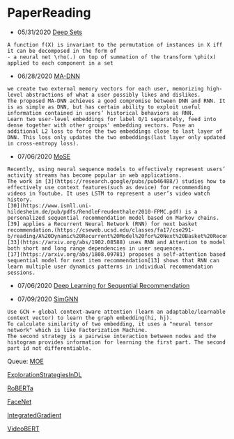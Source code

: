 # PaperReading

* 05/31/2020 [Deep Sets](https://arxiv.org/pdf/1703.06114.pdf)
```
A function f(X) is invariant to the permutation of instances in X iff it can be decomposed in the form of 
- a neural net \rho(.) on top of summation of the transform \phi(x) applied to each component in a set
```
* 06/28/2020 [MA-DNN](https://arxiv.org/pdf/1907.04667.pdf)
```
we create two external memory vectors for each user, memorizing high-level abstractions of what a user possibly likes and dislikes. 
The proposed MA-DNN achieves a good compromise between DNN and RNN. It is as simple as DNN, but has certain ability to exploit useful information contained in users’ historical behaviors as RNN.
Learn two user-level embeddings for label 0/1 separately, feed into dense together with other groups' embedding vectors. Pose an additional L2 loss to force the two embeddings close to last layer of DNN. This loss only updates the two embeddings(last layer only updated in cross-entropy loss).
```
* 07/06/2020 [MoSE](https://research.google/pubs/pub49274/)
```
Recently, using neural sequence models to effectively represent users’ activity streams has become popular in web applications.
The work in [3](https://research.google/pubs/pub46488/) studies how to effectively use context features(such as device) for recommending videos in Youtube. It uses LSTM to represent a user’s video watch history. 
[30](https://www.ismll.uni-hildesheim.de/pub/pdfs/RendleFreudenthaler2010-FPMC.pdf) is a personalized sequential recommendation model based on Markov chains. 
[39] applies a Recurrent Neural Network (RNN) for next basket recommendation.(https://cseweb.ucsd.edu/classes/fa17/cse291-b/reading/A%20Dynamic%20Recurrent%20Model%20for%20Next%20Basket%20Recommendation.pdf)
[33](https://arxiv.org/abs/1902.08588) uses RNN and Attention to model both short and long range dependencies in user sequences. 
[17](https://arxiv.org/abs/1808.09781) proposes a self-attention based sequential model for next item recommendation[13] shows that RNN can learn multiple user dynamics patterns in individual recommendation sessions.
```
* 07/06/2020 [Deep Learning for Sequential Recommendation](https://arxiv.org/pdf/1905.01997.pdf)

* 07/09/2020 [SimGNN](https://arxiv.org/pdf/1808.05689.pdf)
```
Use GCN + global context-aware attention (learn an adaptable/learnable context vector) to learn the graph embedding(hi, hj).
To calculate similarity of two embedding, it uses a "neural tensor network" which is like Factorization Machine.
The second strategy is a pairwise interaction between nodes and the histogram provides information for learning the first part. The second part id not differentiable.
```

Queue:
[MOE](https://arxiv.org/abs/1701.06538)

[ExplorationStrategiesInDL](https://lilianweng.github.io/lil-log/2020/06/07/exploration-strategies-in-deep-reinforcement-learning.html)

[RoBERTa](https://arxiv.org/abs/1907.11692)

[FaceNet](https://arxiv.org/abs/1503.03832)

[IntegratedGradient](https://arxiv.org/abs/1703.01365)

[VideoBERT](https://arxiv.org/abs/1904.01766)

